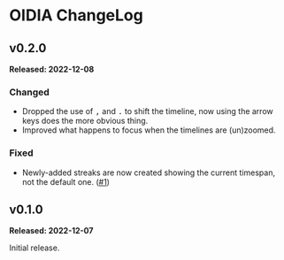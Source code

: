 # OIDIA ChangeLog

## v0.2.0

**Released: 2022-12-08**

### Changed

- Dropped the use of <kbd>,</kbd> and <kbd>.</kbd> to shift the timeline,
  now using the arrow keys does the more obvious thing.
- Improved what happens to focus when the timelines are (un)zoomed.

### Fixed

- Newly-added streaks are now created showing the current timespan, not the
  default one. ([#1](https://github.com/davep/oidia/issues/1))

## v0.1.0

**Released: 2022-12-07**

Initial release.

[//]: # (ChangeLog.md ends here)
